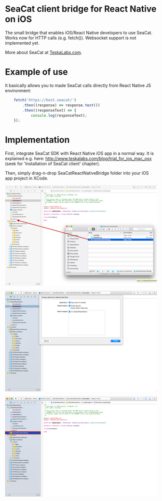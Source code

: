# SeaCat client bridge for React Native on iOS

The small bridge that enables iOS/React Native developers to use SeaCat.  
Works now for HTTP calls (e.g. fetch()). Websocket support is not implemented yet.

More about SeaCat at [TeskaLabs.com](http://teskalabs.com/).

# Example of use

It basically allows you to made SeaCat calls directly from React Native JS environment:

```javascript
  	fetch('https://host.seacat/')
  		.then((response) => response.text())
		.then((responseText) => {
			console.log(responseText);
	});
```

# Implementation

First, integrate SeaCat SDK with React Native iOS app in a normal way.
It is explained e.g. here: http://www.teskalabs.com/blog/trial_for_ios_mac_osx (seek for 'Installation of SeaCat client' chapter).

Then, simply drag-n-drop SeaCatReactNativeBridge folder into your iOS app project in XCode.

![alt tag](https://raw.githubusercontent.com/TeskaLabs/SeaCat-ReactNative-iOS/master/docs/step01.png)

![alt tag](https://raw.githubusercontent.com/TeskaLabs/SeaCat-ReactNative-iOS/master/docs/step02.png)

![alt tag](https://raw.githubusercontent.com/TeskaLabs/SeaCat-ReactNative-iOS/master/docs/step03.png)
